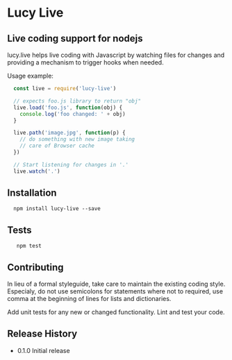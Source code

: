 # Lucy Live

## Live coding support for nodejs

lucy.live helps live coding with Javascript by watching files for changes and
providing a mechanism to trigger hooks when needed.

Usage example:

```js
  const live = require('lucy-live')

  // expects foo.js library to return "obj"
  live.load('foo.js', function(obj) {
    console.log('foo changed: ' + obj)
  }

  live.path('image.jpg', function(p) {
    // do something with new image taking
    // care of Browser cache
  })

  // Start listening for changes in '.'
  live.watch('.')
```

## Installation

```shell
  npm install lucy-live --save
```

## Tests

```shell
   npm test
```

## Contributing

In lieu of a formal styleguide, take care to maintain the existing coding style.
Especialy, do not use semicolons for statements where not to required, use comma
at the beginning of lines for lists and dictionaries.

Add unit tests for any new or changed functionality. Lint and test your code.

## Release History

* 0.1.0 Initial release
